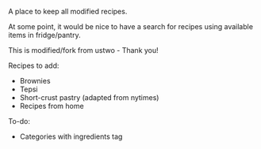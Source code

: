A place to keep all modified recipes. 

At some point, it would be nice to have a search for recipes using available items in fridge/pantry. 

This is modified/fork from ustwo - Thank you! 

Recipes to add:
* Brownies
* Tepsi
* Short-crust pastry (adapted from nytimes)
* Recipes from home

To-do:
* Categories with ingredients tag
